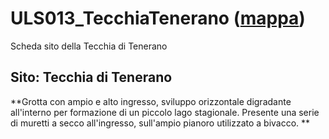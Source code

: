 # ULS013_TecchiaTenerano ([mappa](https://umap.openstreetmap.fr/it/map/uls013_tecchiatenerano_1041655))
Scheda sito della Tecchia di Tenerano
## Sito: Tecchia di Tenerano
**Grotta con ampio e alto ingresso, sviluppo orizzontale digradante all'interno per formazione di un piccolo lago stagionale. Presente una serie di muretti a secco all'ingresso, sull'ampio pianoro utilizzato a bivacco. **
